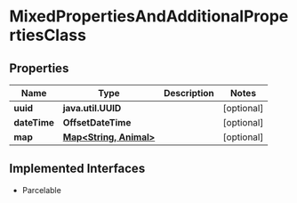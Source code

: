 

# MixedPropertiesAndAdditionalPropertiesClass


## Properties

| Name | Type | Description | Notes |
|------------ | ------------- | ------------- | -------------|
|**uuid** | **java.util.UUID** |  |  [optional] |
|**dateTime** | **OffsetDateTime** |  |  [optional] |
|**map** | [**Map&lt;String, Animal&gt;**](Animal.md) |  |  [optional] |


## Implemented Interfaces

* Parcelable


